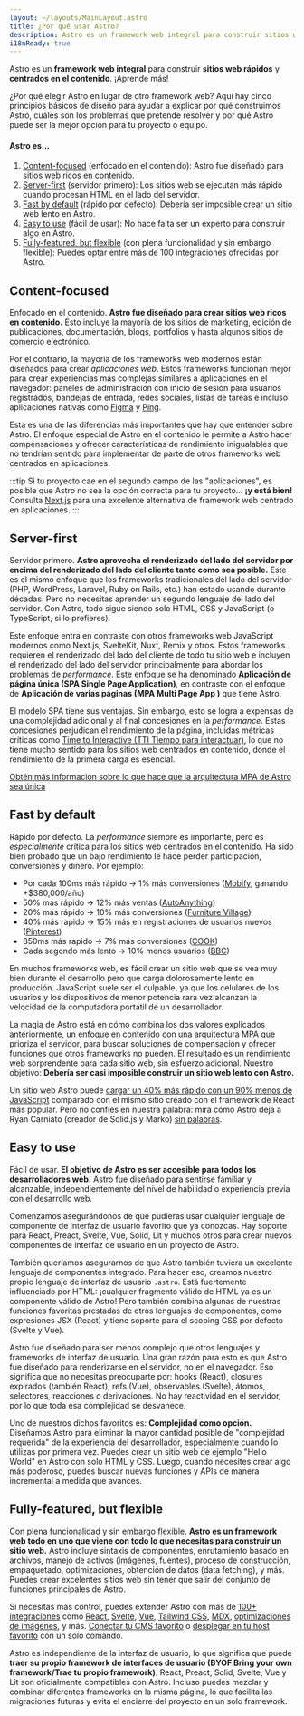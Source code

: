 ```yaml
---
layout: ~/layouts/MainLayout.astro
title: ¿Por qué usar Astro?
description: Astro es un framework web integral para construir sitios web rápidos y centrados en el contenido. ¡Aprende más!
i18nReady: true
---
```


Astro es un **framework web integral** para construir **sitios web rápidos** y **centrados en el contenido**. ¡Aprende más!

¿Por qué elegir Astro en lugar de otro framework web? Aquí hay cinco principios básicos de diseño para ayudar a explicar por qué construimos Astro, cuáles son los problemas que pretende resolver y por qué Astro puede ser la mejor opción para tu proyecto o equipo.

#### Astro es...

1. [Content-focused](#content-focused) (enfocado en el contenido): Astro fue diseñado para sitios web ricos en contenido.
2. [Server-first](#server-first) (servidor primero): Los sitios web se ejecutan más rápido cuando procesan HTML en el lado del servidor.
3. [Fast by default](#fast-by-default) (rápido por defecto): Debería ser imposible crear un sitio web lento en Astro.
4. [Easy to use](#easy-to-use) (fácil de usar): No hace falta ser un experto para construir algo en Astro.
5. [Fully-featured, but flexible](#fully-featured-but-flexible) (con plena funcionalidad y sin embargo flexible): Puedes optar entre más de 100 integraciones ofrecidas por Astro.

## Content-focused

Enfocado en el contenido. **Astro fue diseñado para crear sitios web ricos en contenido.** Esto incluye la mayoría de los sitios de marketing, edición de publicaciones, documentación, blogs, portfolios y hasta algunos sitios de comercio electrónico.

Por el contrario, la mayoría de los frameworks web modernos están diseñados para crear *aplicaciones web*. Estos frameworks funcionan mejor para crear experiencias más complejas similares a aplicaciones en el navegador: paneles de administración con inicio de sesión para usuarios registrados, bandejas de entrada, redes sociales, listas de tareas e incluso aplicaciones nativas como [Figma](https://figma.com/) y [Ping](https://ping.gg/).

Esta es una de las diferencias más importantes que hay que entender sobre Astro. El enfoque especial de Astro en el contenido le permite a Astro hacer compensaciones y ofrecer características de rendimiento inigualables que no tendrían sentido para implementar de parte de otros frameworks web centrados en aplicaciones.

:::tip
Si tu proyecto cae en el segundo campo de las "aplicaciones", es posible que Astro no sea la opción correcta para tu proyecto... **¡y está bien!** Consulta [Next.js](https://nextjs.org/) para una excelente alternativa de framework web centrado en aplicaciones.
:::

## Server-first

Servidor primero. **Astro aprovecha el renderizado del lado del servidor por encima del renderizado del lado del cliente tanto como sea posible.** Este es el mismo enfoque que los frameworks tradicionales del lado del servidor (PHP, WordPress, Laravel, Ruby on Rails, etc.) han estado usando durante décadas. Pero no necesitas aprender un segundo lenguaje del lado del servidor. Con Astro, todo sigue siendo solo HTML, CSS y JavaScript (o TypeScript, si lo prefieres).

Este enfoque entra en contraste con otros frameworks web JavaScript modernos como Next.js, SvelteKit, Nuxt, Remix y otros. Estos frameworks requieren el renderizado del lado del cliente de todo tu sitio web e incluyen el renderizado del lado del servidor principalmente para abordar los problemas de _performance_. Este enfoque se ha denominado **Aplicación de página única (SPA Single Page Application)**, en contraste con el enfoque de **Aplicación de varias páginas (MPA Multi Page App )** que tiene Astro.

El modelo SPA tiene sus ventajas. Sin embargo, esto se logra a expensas de una complejidad adicional y al final concesiones en la *performance*. Estas concesiones perjudican el rendimiento de la página, incluidas métricas críticas como [Time to Interactive (TTI Tiempo para interactuar)](https://web.dev/interactive/), lo que no tiene mucho sentido para los sitios web centrados en contenido, donde el rendimiento de la primera carga es esencial.

[Obtén más información sobre lo que hace que la arquitectura MPA de Astro sea única](/es/concepts/mpa-vs-spa/)


## Fast by default

Rápido por defecto. La *performance* siempre es importante, pero es *especialmente* crítica para los sitios web centrados en el contenido. Ha sido bien probado que un bajo rendimiento le hace perder participación, conversiones y dinero. Por ejemplo:

- Por cada 100ms más rápido → 1% más conversiones ([Mobify](https://web.dev/why-speed-matters/), ganando +$380,000/año)
- 50% más rápido → 12% más ventas ([AutoAnything](https://www.digitalcommerce360.com/2010/08/19/web-accelerator-revs-conversion-and-sales-autoanything/))
- 20% más rápido → 10% más conversiones ([Furniture Village](https://www.thinkwithgoogle.com/intl/en-gb/marketing-strategies/app-and-mobile/furniture-village-and-greenlight-slash-page-load-times-boosting-user-experience/))
- 40% más rapido → 15% más en registraciones de usuarios nuevos ([Pinterest](https://medium.com/pinterest-engineering/driving-user-growth-with-performance-improvements-cfc50dafadd7))
- 850ms más rapido → 7% más conversiones ([COOK](https://web.dev/why-speed-matters/))
- Cada segondo más lento → 10% menos usuarios ([BBC](https://www.creativebloq.com/features/how-the-bbc-builds-websites-that-scale))

En muchos frameworks web, es fácil crear un sitio web que se vea muy bien durante el desarrollo pero que carga dolorosamente lento en producción. JavaScript suele ser el culpable, ya que los celulares de los usuarios y los dispositivos de menor potencia rara vez alcanzan la velocidad de la computadora portátil de un desarrollador.

La magia de Astro está en cómo combina los dos valores explicados anteriormente, un enfoque en contenido con una arquitectura MPA que prioriza el servidor, para buscar soluciones de compensación y ofrecer funciones que otros frameworks no pueden. El resultado es un rendimiento web sorprendente para cada sitio web, sin esfuerzo adicional. Nuestro objetivo: **Debería ser casi imposible construir un sitio web lento con Astro.**

Un sitio web Astro puede [cargar un 40% más rápido con un 90% menos de JavaScript](https://twitter.com/t3dotgg/status/1437195415439360003) comparado con el mismo sitio creado con el framework de React más popular. Pero no confíes en nuestra palabra: mira cómo Astro deja a Ryan Carniato (creador de Solid.js y Marko) [sin palabras](https://youtu.be/2ZEMb_H-LYE?t=8163).

## Easy to use

Fácil de usar. **El objetivo de Astro es ser accesible para todos los desarrolladores web.** Astro fue diseñado para sentirse familiar y alcanzable, independientemente del nivel de habilidad o experiencia previa con el desarrollo web.

Comenzamos asegurándonos de que pudieras usar cualquier lenguaje de componente de interfaz de usuario favorito que ya conozcas. Hay soporte para React, Preact, Svelte, Vue, Solid, Lit y ​​muchos otros para crear nuevos componentes de interfaz de usuario en un proyecto de Astro.

También queríamos asegurarnos de que Astro también tuviera un excelente lenguaje de componentes integrado. Para hacer eso, creamos nuestro propio lenguaje de interfaz de usuario `.astro`. Está fuertemente influenciado por HTML: ¡cualquier fragmento válido de HTML ya es un componente válido de Astro! Pero también combina algunas de nuestras funciones favoritas prestadas de otros lenguajes de componentes, como expresiones JSX (React) y tiene soporte para el scoping CSS por defecto (Svelte y Vue).

Astro fue diseñado para ser menos complejo que otros lenguajes y frameworks de interfaz de usuario. Una gran razón para esto es que Astro fue diseñado para renderizarse en el servidor, no en el navegador. Eso significa que no necesitas preocuparte por: hooks (React), closures expirados (también React), refs (Vue), observables (Svelte), átomos, selectores, reacciones o derivaciones. No hay reactividad en el servidor, por lo que toda esa complejidad se desvanece.

Uno de nuestros dichos favoritos es: **Complejidad como opción.** Diseñamos Astro para eliminar la mayor cantidad posible de "complejidad requerida" de la experiencia del desarrollador, especialmente cuando lo utilizas por primera vez. Puedes crear un sitio web de ejemplo "Hello World" en Astro con solo HTML y CSS. Luego, cuando necesites crear algo más poderoso, puedes buscar nuevas funciones y APIs de manera incremental a medida que avances.

## Fully-featured, but flexible

Con plena funcionalidad y sin embargo flexible. **Astro es un framework web todo en uno que viene con todo lo que necesitas para construir un sitio web.** Astro incluye sintaxis de componentes, enrutamiento basado en archivos, manejo de activos (imágenes, fuentes), proceso de construcción, empaquetado, optimizaciones, obtención de datos (data fetching), y más. Puedes crear excelentes sitios web sin tener que salir del conjunto de funciones principales de Astro.

Si necesitas más control, puedes extender Astro con más de [100+ integraciones](https://astro.build/integrations/) como [React](https://www.npmjs.com/package/@astrojs/react), [Svelte](https://www.npmjs.com/package/@astrojs/svelte), [Vue](https://www.npmjs.com/package/@astrojs/vue), [Tailwind CSS](https://www.npmjs.com/package/@astrojs/tailwind), [MDX](https://www.npmjs.com/package/@astrojs/mdx), [optimizaciones de imágenes](https://www.npmjs.com/package/@astrojs/image), y más. [Conectar tu CMS favorito](https://astro.build/integrations/) o [desplegar en tu host favorito](/es/guides/deploy/) con un solo comando.

Astro es independiente de la interfaz de usuario, lo que significa que puede **traer su propio framework de interfaces de usuario (BYOF Bring your own framework/Trae tu propio framework)**. React, Preact, Solid, Svelte, Vue y Lit son oficialmente compatibles con Astro. Incluso puedes mezclar y combinar diferentes frameworks en la misma página, lo que facilita las migraciones futuras y evita el encierre del proyecto en un solo framework.

